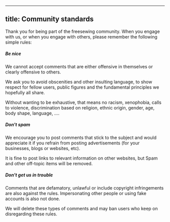 ***

## title: Community standards

Thank you for being part of the freesewing community.
When you engage with us, or when you engage with others, please remember the following simple rules:

##### Be nice

We cannot accept comments that are either offensive in themselves or clearly offensive to others.

We ask you to avoid obscenities and other insulting language,
to show respect for fellow users,
public figures and the fundamental principles we hopefully all share.

Without wanting to be exhaustive, that means no racism, xenophobia, calls to violence,
discrimination based on religion, ethnic origin, gender,
age, body shape, language, ….

##### Don't spam

We encourage you to post comments that stick to the subject and would appreciate it
if you refrain from posting advertisements
(for your businesses, blogs or websites, etc).

It is fine to post links to relevant information on other websites, but Spam and other off-topic items will be removed.

##### Don't get us in trouble

Comments that are defamatory, unlawful or include copyright infringements are also against the rules.
Impersonating other people or using fake accounts is also not done.

We will delete these types of comments and may ban users who keep on disregarding these rules.
